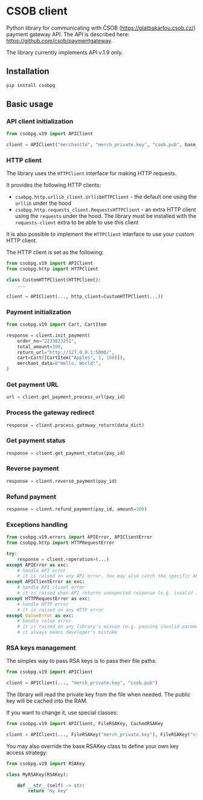 # CSOB client
Python library for communicating with ČSOB (<https://platbakartou.csob.cz/>) payment gateway API. The API is described here: <https://github.com/csob/paymentgateway>.

The library currently implements API v.1.9 only.


## Installation
```bash
pip install csobpg
```

## Basic usage
### API client initialization
```python
from csobpg.v19 import APIClient

client = APIClient("merchantId", "merch_private.key", "csob.pub", base_url=..., http_client=...)
```

### HTTP client
The library uses the `HTTPClient` interface for making HTTP requests.

It provides the following HTTP clients:
  * `csobpg.http.urllib_client.UrllibHTTPClient` - the default one using the `urllib` under the hood
  * `csobpg.http.requests_client.RequestsHTTPClient` - an extra HTTP client using the `requests` under the hood. The library must be installed with the `requests-client` extra to be able to use this client

It is also possible to implement the `HTTPClient` interface to use your custom HTTP client.

The HTTP client is set as the following:

```python
from csobpg.v19 import APIClient
from csobpg.http import HTTPClient

class CustomHTTPClient(HTTPClient):
    ...

client = APIClient(..., http_client=CustomHTTPClient(...))
```

### Payment initialization
```python
from csobpg.v19 import Cart, CartItem

response = client.init_payment(
    order_no="2233823251",
    total_amount=100,
    return_url="http://127.0.0.1:5000/",
    cart=Cart([CartItem("Apples", 1, 100)]),
    merchant_data=b"Hello, World!",
)
```

### Get payment URL
```python
url = client.get_payment_process_url(pay_id)
```

### Process the gateway redirect
```python
response = client.process_gateway_return(data_dict)
```

### Get payment status
```python
response = client.get_payment_status(pay_id)
```

### Reverse payment
```python
response = client.reverse_payment(pay_id)
```

### Refund payment
```python
response = client.refund_payment(pay_id, amount=100)
```

### Exceptions handling
```python
from csobpg.v19.errors import APIError, APIClientError
from csobpg.http import HTTPRequestError

try:
    response = client.<operation>(...)
except APIError as exc:
    # handle API error
    # it is raised on any API error. You may also catch the specific API error
except APIClientError as exc:
    # handle API client error
    # it is raised when API returns unexpected response (e.g. invalid JSON, invalid signature)
except HTTPRequestError as exc:
    # handle HTTP error
    # it is raised on any HTTP error
except ValueError as exc:
    # handle value error
    # it is raised on any library's misuse (e.g. passing invalid parameters)
    # it always means developer's mistake
```

### RSA keys management
The simples way to pass RSA keys is to pass their file paths:

```python
from csobpg.v19 import APIClient

client = APIClient(..., "merch_private.key", "csob.pub")
```

The library will read the private key from the file when needed. The public key will be cached into the RAM.

If you want to change it, use special classes:

```python
from csobpg.v19 import APIClient, FileRSAKey, CachedRSAKey

client = APIClient(..., FileRSAKey("merch_private.key"), FileRSAKey("csob.pub"))
```

You may also override the base RSAKey class to define your own key access strategy:

```python
from csobpg.v19 import RSAKey

class MyRSAKey(RSAKey):

    def __str__(self) -> str:
        return "my key"
```
